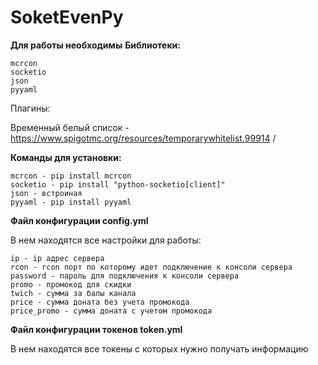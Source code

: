 # SoketEvenPy

**Для работы необходимы** 
**Библиотеки:** 

	mcrcon
	socketio
	json
	pyyaml
Плагины:

Временный белый список - https://www.spigotmc.org/resources/temporarywhitelist.99914 /

 **Команды для установки:**

	mcrcon - pip install mcrcon
	socketio - pip install "python-socketio[client]" 
	json - встроиная 
	pyyaml - pip install pyyaml
 
**Файл конфигурации config.yml**

В нем находятся все настройки для работы:

	ip - ip адрес сервера
 	rcon - rcon порт по которому идет подключение к консоли сервера 
  	password - пароль для подключения к консоли сервера 
   	promo - промокод для скидки
	twich - сумма за балы канала
	price - сумма доната без учета промокода
	price_promo - сумма доната с учетом промокода

**Файл конфигурации токенов token.yml**

В нем находятся все токены с которых нужно получать информацию
